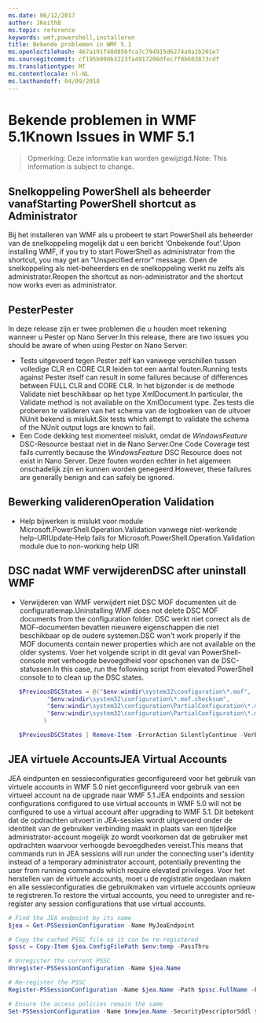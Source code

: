 ```yaml
---
ms.date: 06/12/2017
author: JKeithB
ms.topic: reference
keywords: wmf,powershell,installeren
title: Bekende problemen in WMF 5.1
ms.openlocfilehash: 467a191f40d85bfca7c794915d6274a9a1b201e7
ms.sourcegitcommit: cf195b090b3223fa4917206dfec7f0b603873cdf
ms.translationtype: MT
ms.contentlocale: nl-NL
ms.lasthandoff: 04/09/2018
---
```

# <a name="known-issues-in-wmf-51"></a><span data-ttu-id="35fea-103">Bekende problemen in WMF 5.1</span><span class="sxs-lookup"><span data-stu-id="35fea-103">Known Issues in WMF 5.1</span></span> #

> <span data-ttu-id="35fea-104">Opmerking: Deze informatie kan worden gewijzigd.</span><span class="sxs-lookup"><span data-stu-id="35fea-104">Note: This information is subject to change.</span></span>

## <a name="starting-powershell-shortcut-as-administrator"></a><span data-ttu-id="35fea-105">Snelkoppeling PowerShell als beheerder vanaf</span><span class="sxs-lookup"><span data-stu-id="35fea-105">Starting PowerShell shortcut as Administrator</span></span>
<span data-ttu-id="35fea-106">Bij het installeren van WMF als u probeert te start PowerShell als beheerder van de snelkoppeling mogelijk dat u een bericht 'Onbekende fout'.</span><span class="sxs-lookup"><span data-stu-id="35fea-106">Upon installing WMF, if you try to start PowerShell as administrator from the shortcut, you may get an "Unspecified error" message.</span></span>
<span data-ttu-id="35fea-107">Open de snelkoppeling als niet-beheerders en de snelkoppeling werkt nu zelfs als administrator.</span><span class="sxs-lookup"><span data-stu-id="35fea-107">Reopen the shortcut as non-administrator and the shortcut now works even as administrator.</span></span>

## <a name="pester"></a><span data-ttu-id="35fea-108">Pester</span><span class="sxs-lookup"><span data-stu-id="35fea-108">Pester</span></span>
<span data-ttu-id="35fea-109">In deze release zijn er twee problemen die u houden moet rekening wanneer u Pester op Nano Server:</span><span class="sxs-lookup"><span data-stu-id="35fea-109">In this release, there are two issues you should be aware of when using Pester on Nano Server:</span></span>

* <span data-ttu-id="35fea-110">Tests uitgevoerd tegen Pester zelf kan vanwege verschillen tussen volledige CLR en CORE CLR leiden tot een aantal fouten.</span><span class="sxs-lookup"><span data-stu-id="35fea-110">Running tests against Pester itself can result in some failures because of differences between FULL CLR and CORE CLR.</span></span> <span data-ttu-id="35fea-111">In het bijzonder is de methode Validate niet beschikbaar op het type XmlDocument.</span><span class="sxs-lookup"><span data-stu-id="35fea-111">In particular, the Validate method is not available on the XmlDocument type.</span></span> <span data-ttu-id="35fea-112">Zes tests die proberen te valideren van het schema van de logboeken van de uitvoer NUnit bekend is mislukt.</span><span class="sxs-lookup"><span data-stu-id="35fea-112">Six tests which attempt to validate the schema of the NUnit output logs are known to fail.</span></span>
* <span data-ttu-id="35fea-113">Een Code dekking test momenteel mislukt, omdat de *WindowsFeature* DSC-Resource bestaat niet in de Nano Server.</span><span class="sxs-lookup"><span data-stu-id="35fea-113">One Code Coverage test fails currently because the *WindowsFeature* DSC Resource does not exist in Nano Server.</span></span> <span data-ttu-id="35fea-114">Deze fouten worden echter in het algemeen onschadelijk zijn en kunnen worden genegeerd.</span><span class="sxs-lookup"><span data-stu-id="35fea-114">However, these failures are generally benign and can safely be ignored.</span></span>

## <a name="operation-validation"></a><span data-ttu-id="35fea-115">Bewerking valideren</span><span class="sxs-lookup"><span data-stu-id="35fea-115">Operation Validation</span></span>

* <span data-ttu-id="35fea-116">Help bijwerken is mislukt voor module Microsoft.PowerShell.Operation.Validation vanwege niet-werkende help-URI</span><span class="sxs-lookup"><span data-stu-id="35fea-116">Update-Help fails for Microsoft.PowerShell.Operation.Validation module due to non-working help URI</span></span>

## <a name="dsc-after-uninstall-wmf"></a><span data-ttu-id="35fea-117">DSC nadat WMF verwijderen</span><span class="sxs-lookup"><span data-stu-id="35fea-117">DSC after uninstall WMF</span></span>
* <span data-ttu-id="35fea-118">Verwijderen van WMF verwijdert niet DSC MOF documenten uit de configuratiemap.</span><span class="sxs-lookup"><span data-stu-id="35fea-118">Uninstalling WMF does not delete DSC MOF documents from the configuration folder.</span></span> <span data-ttu-id="35fea-119">DSC werkt niet correct als de MOF-documenten bevatten nieuwere eigenschappen die niet beschikbaar op de oudere systemen.</span><span class="sxs-lookup"><span data-stu-id="35fea-119">DSC won't work properly if the MOF documents contain newer properties which are not available on the older systems.</span></span> <span data-ttu-id="35fea-120">Voer het volgende script in dit geval van PowerShell-console met verhoogde bevoegdheid voor opschonen van de DSC-statussen.</span><span class="sxs-lookup"><span data-stu-id="35fea-120">In this case, run the following script from elevated PowerShell console to to clean up the DSC states.</span></span>
 ```powershell
    $PreviousDSCStates = @("$env:windir\system32\configuration\*.mof",
            "$env:windir\system32\configuration\*.mof.checksum",
            "$env:windir\system32\configuration\PartialConfiguration\*.mof",
            "$env:windir\system32\configuration\PartialConfiguration\*.mof.checksum"
           )

    $PreviousDSCStates | Remove-Item -ErrorAction SilentlyContinue -Verbose
 ```

## <a name="jea-virtual-accounts"></a><span data-ttu-id="35fea-121">JEA virtuele Accounts</span><span class="sxs-lookup"><span data-stu-id="35fea-121">JEA Virtual Accounts</span></span>
<span data-ttu-id="35fea-122">JEA eindpunten en sessieconfiguraties geconfigureerd voor het gebruik van virtuele accounts in WMF 5.0 niet geconfigureerd voor gebruik van een virtueel account na de upgrade naar WMF 5.1.</span><span class="sxs-lookup"><span data-stu-id="35fea-122">JEA endpoints and session configurations configured to use virtual accounts in WMF 5.0 will not be configured to use a virtual account after upgrading to WMF 5.1.</span></span>
<span data-ttu-id="35fea-123">Dit betekent dat de opdrachten uitvoert in JEA-sessies wordt uitgevoerd onder de identiteit van de gebruiker verbinding maakt in plaats van een tijdelijke administrator-account mogelijk zo wordt voorkomen dat de gebruiker met opdrachten waarvoor verhoogde bevoegdheden vereist.</span><span class="sxs-lookup"><span data-stu-id="35fea-123">This means that commands run in JEA sessions will run under the connecting user's identity instead of a temporary administrator account, potentially preventing the user from running commands which require elevated privileges.</span></span>
<span data-ttu-id="35fea-124">Voor het herstellen van de virtuele accounts, moet u de registratie ongedaan maken en alle sessieconfiguraties die gebruikmaken van virtuele accounts opnieuw te registreren.</span><span class="sxs-lookup"><span data-stu-id="35fea-124">To restore the virtual accounts, you need to unregister and re-register any session configurations that use virtual accounts.</span></span>

```powershell
# Find the JEA endpoint by its name
$jea = Get-PSSessionConfiguration -Name MyJeaEndpoint

# Copy the cached PSSC file so it can be re-registered
$pssc = Copy-Item $jea.ConfigFilePath $env:temp -PassThru

# Unregister the current PSSC
Unregister-PSSessionConfiguration -Name $jea.Name

# Re-register the PSSC
Register-PSSessionConfiguration -Name $jea.Name -Path $pssc.FullName -Force

# Ensure the access policies remain the same
Set-PSSessionConfiguration -Name $newjea.Name -SecurityDescriptorSddl $jea.SecurityDescriptorSddl
```